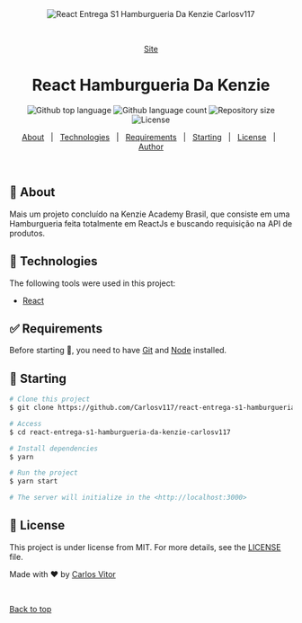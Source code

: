 <div align="center" id="top"> 
  <img src="./src/assets/Github/Burguer%20Kenzie.gif" alt="React Entrega S1 Hamburgueria Da Kenzie Carlosv117" />

  &#xa0;

  <a href="https://react-entrega-s1-hamburgueria-da-kenzie-carlosv117.vercel.app">Site</a>
</div>

<h1 align="center">React Hamburgueria Da Kenzie</h1>

<p align="center">
  <img alt="Github top language" src="https://img.shields.io/github/languages/top/Carlosv117/react-entrega-s1-hamburgueria-da-kenzie-carlosv117?color=56BEB8">

  <img alt="Github language count" src="https://img.shields.io/github/languages/count/Carlosv117/react-entrega-s1-hamburgueria-da-kenzie-carlosv117?color=56BEB8">

  <img alt="Repository size" src="https://img.shields.io/github/repo-size/Carlosv117/react-entrega-s1-hamburgueria-da-kenzie-carlosv117?color=56BEB8">

  <img alt="License" src="https://img.shields.io/github/license/Carlosv117/react-entrega-s1-hamburgueria-da-kenzie-carlosv117?color=56BEB8">

</p>

<p align="center">
  <a href="#dart-about">About</a> &#xa0; | &#xa0; 
  <a href="#rocket-technologies">Technologies</a> &#xa0; | &#xa0;
  <a href="#white_check_mark-requirements">Requirements</a> &#xa0; | &#xa0;
  <a href="#checkered_flag-starting">Starting</a> &#xa0; | &#xa0;
  <a href="#memo-license">License</a> &#xa0; | &#xa0;
  <a href="https://github.com/Carlosv117" target="_blank">Author</a>
</p>

<br>

## :dart: About ##

Mais um projeto concluído na Kenzie Academy Brasil, que consiste em uma Hamburgueria feita totalmente em ReactJs e buscando requisição na API de produtos.

## :rocket: Technologies ##

The following tools were used in this project:

- [React](https://pt-br.reactjs.org/)

## :white_check_mark: Requirements ##

Before starting :checkered_flag:, you need to have [Git](https://git-scm.com) and [Node](https://nodejs.org/en/) installed.

## :checkered_flag: Starting ##

```bash
# Clone this project
$ git clone https://github.com/Carlosv117/react-entrega-s1-hamburgueria-da-kenzie-carlosv117

# Access
$ cd react-entrega-s1-hamburgueria-da-kenzie-carlosv117

# Install dependencies
$ yarn

# Run the project
$ yarn start

# The server will initialize in the <http://localhost:3000>
```

## :memo: License ##

This project is under license from MIT. For more details, see the [LICENSE](LICENSE.md) file.


Made with :heart: by <a href="https://github.com/Carlosv117" target="_blank">Carlos Vitor</a>

&#xa0;

<a href="#top">Back to top</a>
